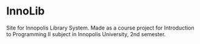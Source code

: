 # InnoLib
Site for Innopolis Library System. Made as a course project for Introduction to Programming II subject in Innopolis University, 2nd semester.

